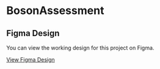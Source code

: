 # BosonAssessment

## Figma Design

You can view the working design for this project on Figma.

[View Figma Design](https://www.figma.com/file/MiPkl2X9zqLcSh84nVrEYj/Boson-Assessment-Brainstorm?type=design&t=jnItrrH4gxwj524b-6)
